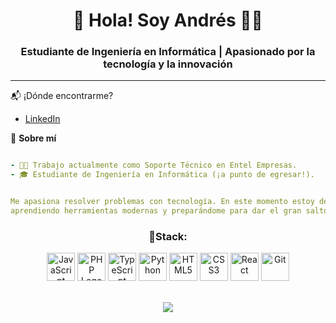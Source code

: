 <div align="center">
<h1 align="center">🚀 Hola! Soy Andrés ✌🏼</h1>
<h3 align="center">Estudiante de Ingeniería en Informática | Apasionado por la tecnología y la innovación</h3>
</div>

---

📬 ¡Dónde encontrarme?

- [LinkedIn](https://www.linkedin.com/in/andresmoralesc)

🌟 **Sobre mí**

```yaml

- 👨‍💻 Trabajo actualmente como Soporte Técnico en Entel Empresas.
- 🎓 Estudiante de Ingeniería en Informática (¡a punto de egresar!).


Me apasiona resolver problemas con tecnología. En este momento estoy desarrollando proyectos personales,
aprendiendo herramientas modernas y preparándome para dar el gran salto al mundo tech profesional.


```
<h3 align="center">🎯Stack:</h3>  <div align="center">
  <img src="https://cdn.jsdelivr.net/gh/devicons/devicon/icons/javascript/javascript-original.svg" width="45" title="JavaScript"/>
  <img src="https://cdn.jsdelivr.net/gh/devicons/devicon/icons/php/php-original.svg" alt="PHP Logo" width="45" height="45" title="Php"/>
  <img src="https://cdn.jsdelivr.net/gh/devicons/devicon/icons/typescript/typescript-original.svg" alt="TypeScript" width="45" height="45" title="Ts"/>
  <img src="https://cdn.jsdelivr.net/gh/devicons/devicon/icons/python/python-original.svg" width="45" title="Python"/>
  <img src="https://cdn.jsdelivr.net/gh/devicons/devicon/icons/html5/html5-original.svg" width="45" title="HTML5"/>
  <img src="https://cdn.jsdelivr.net/gh/devicons/devicon/icons/css3/css3-original.svg" width="45" title="CSS3"/>
  <img src="https://cdn.jsdelivr.net/gh/devicons/devicon/icons/react/react-original.svg" width="45" title="React"/>
  <img src="https://cdn.jsdelivr.net/gh/devicons/devicon/icons/git/git-original.svg" width="45" title="Git"/>
</div>

<br>

<p align="center">
  <img src="https://readme-typing-svg.herokuapp.com?font=Fira+Code&duration=2500&pause=1000&color=F79F1F&center=true&vCenter=true&width=400&lines=Siempre+aprendiendo...;Siempre+creando..." />
</p>

<!-- Stats de GitHub (para cuando ya tenga proyectos subidos)
<p align="center">
  <img height="180em" src="https://github-readme-stats.vercel.app/api?username=AAMoralesC&show_icons=true&theme=tokyonight&count_private=true" />
  <img height="180em" src="https://github-readme-stats.vercel.app/api/top-langs/?username=AAMoralesC&layout=compact&theme=tokyonight" />
</p>
-->
